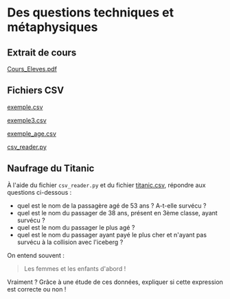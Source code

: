 # Des questions techniques et métaphysiques

## Extrait de cours

[Cours_Eleves.pdf](scripts/tables/Cours_Eleves.pdf)


## Fichiers CSV

[exemple.csv](scripts/tables/exemple.csv)

[exemple3.csv](scripts/tables/exemple3.csv)

[exemple_age.csv](scripts/tables/exemple_age.csv)

[csv_reader.py](scripts/tables/csv_reader.py)

## Naufrage du Titanic

À l'aide du fichier `csv_reader.py` et du fichier [titanic.csv](scripts/tables/titanic.csv), répondre aux questions ci-dessous :

- quel est le nom de la passagère agé de 53 ans ? A-t-elle survécu ?
- quel est le nom du passager de 38 ans, présent en 3ème classe, ayant survécu ?
- quel est le nom du passager le plus agé ? 
- quel est le nom du passager ayant payé le plus cher et n'ayant pas survécu à la collision avec l'iceberg ?

On entend souvent :

> Les femmes et les enfants d'abord !

Vraiment ? Grâce à une étude de ces données, expliquer si cette expression est correcte ou non !


